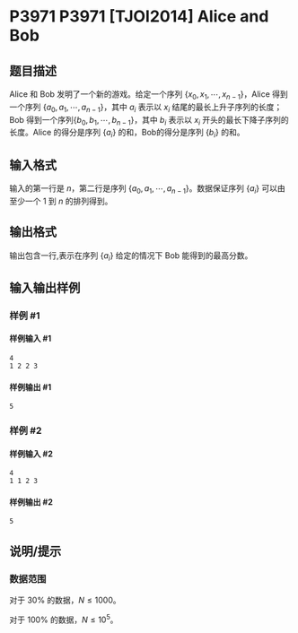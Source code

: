 # P3971 P3971 [TJOI2014] Alice and Bob

## 题目描述

Alice 和 Bob 发明了一个新的游戏。给定一个序列 $\{x_0,x_1,\cdots,x_{n-1}\}$，Alice 得到一个序列 $\{a_0,a_1,\cdots,a_{n-1}\}$，其中 $a_i$ 表示以 $x_i$ 结尾的最长上升子序列的长度；Bob 得到一个序列$\{b_0,b_1,\cdots,b_{n-1}\}$，其中 $b_i$ 表示以 $x_i$ 开头的最长下降子序列的长度。Alice 的得分是序列 $\{a_i\}$ 的和，Bob的得分是序列 $\{b_i\}$ 的和。


## 输入格式

输入的第一行是 $n$，第二行是序列 $\{a_0,a_1,\cdots,a_{n-1}\}$。数据保证序列 $\{a_i\}$ 可以由至少一个 $1$ 到 $n$ 的排列得到。

## 输出格式

输出包含一行,表示在序列 $\{a_i\}$ 给定的情况下 Bob 能得到的最高分数。

## 输入输出样例

### 样例 #1

#### 样例输入 #1

```
4
1 2 2 3
```

#### 样例输出 #1

```
5
```

### 样例 #2

#### 样例输入 #2

```
4
1 1 2 3
```

#### 样例输出 #2

```
5
```

## 说明/提示

### 数据范围

对于 $30\%$ 的数据，$N \le 1000$。

对于 $100\%$ 的数据，$N \le 10^5$。

